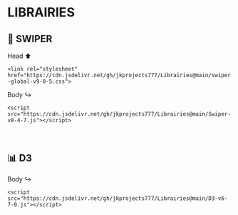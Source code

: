 # LIBRAIRIES

## :card_index: SWIPER

Head :arrow_up:

```<link rel="stylesheet" href="https://cdn.jsdelivr.net/gh/jkprojects777/Librairies@main/swiper-global-v9-0-5.css">```<br/>

Body :arrow_right_hook:

```<script src="https://cdn.jsdelivr.net/gh/jkprojects777/Librairies@main/Swiper-v8-4-7.js"></script>```<br/>
<br/>
<br/>
## :bar_chart: D3

Body :arrow_right_hook:

```<script src="https://cdn.jsdelivr.net/gh/jkprojects777/Librairies@main/D3-v6-7-0.js"></script>```<br/>

